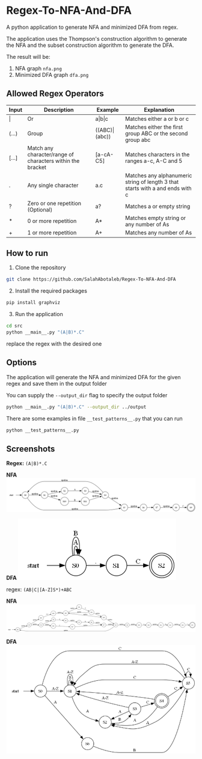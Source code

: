 # Regex-To-NFA-And-DFA
A python application to generate NFA and minimized DFA from regex.

The application uses the Thompson's construction algorithm to generate the NFA and the subset construction algorithm to generate the DFA.

The result will be:
1. NFA graph ``nfa.png``
2. Minimized DFA graph ``dfa.png``


## Allowed Regex Operators
| Input | Description | Example | Explanation |
|-------|-------------|---------|-------------|
| \| | Or | a\|b\|c | Matches either a or b or c |
| (…) | Group | ((ABC)\|(abc)) | Matches either the first group ABC or the second group abc |
| […] | Match any character/range of characters within the bracket | [a-cA-C5] | Matches characters in the ranges a-c, A-C and 5 |
| . | Any single character | a.c | Matches any alphanumeric string of length 3 that starts with a and ends with c |
| ? | Zero or one repetition (Optional) | a? | Matches a or empty string |
| * | 0 or more repetition | A* | Matches empty string or any number of As |
| + | 1 or more repetition | A+ | Matches any number of As |

## How to run
1. Clone the repository
```bash
git clone https://github.com/SalahAbotaleb/Regex-To-NFA-And-DFA
```
2. Install the required packages
```bash
pip install graphviz
```
3. Run the application
```bash
cd src
python __main__.py "(A|B)*.C"
```
replace the regex with the desired one

## Options

The application will generate the NFA and minimized DFA for the given regex and save them in the output folder

You can supply the ``--output_dir`` flag to specify the output folder
```bash
python __main__.py "(A|B)*.C" --output_dir ../output
```

There are some examples in file ``__test_patterns__.py`` that you can run
```bash
python __test_patterns__.py
```

## Screenshots

**Regex:** ``(A|B)*.C``

**NFA**
![NFA](./screenshots/nfa1.png)

**DFA**
![DFA](./screenshots/dfa1.png)


regex: ``(AB|C|[A-Z]S*)+ABC``

**NFA**
![NFA](./screenshots/nfa2.png)

**DFA**
![DFA](./screenshots/dfa2.png)